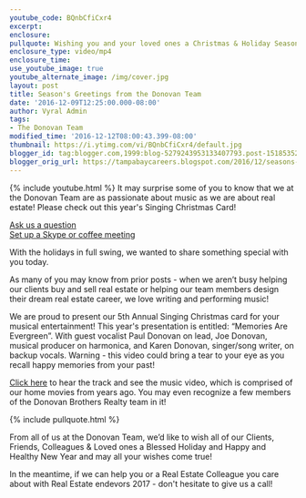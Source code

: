 ```yaml
---
youtube_code: BQnbCfiCxr4
excerpt:
enclosure:
pullquote: Wishing you and your loved ones a Christmas & Holiday Season that is truly Evergreen!
enclosure_type: video/mp4
enclosure_time:
use_youtube_image: true
youtube_alternate_image: /img/cover.jpg
layout: post
title: Season's Greetings from the Donovan Team
date: '2016-12-09T12:25:00.000-08:00'
author: Vyral Admin
tags:
- The Donovan Team
modified_time: '2016-12-12T08:00:43.399-08:00'
thumbnail: https://i.ytimg.com/vi/BQnbCfiCxr4/default.jpg
blogger_id: tag:blogger.com,1999:blog-5279243953133407793.post-1518535225571292252
blogger_orig_url: https://tampabaycareers.blogspot.com/2016/12/seasons-greetings-from-donovan-team.html
---
```

{% include youtube.html %}
It may surprise some of you to know that we at the Donovan Team are as passionate about music as we are about real estate! Please check out this year's Singing Christmas Card!

<div class="post-cta">
<a href="/contact/">Ask us a question</a><br>
<a href="/meeting/">Set up a Skype or coffee meeting</a>
</div>

With the holidays in full swing, we wanted to share something special with you today.

 As many of you may know from prior posts - when we aren’t busy helping our clients buy and sell real estate or helping our team members design their dream real estate career,  we love writing and performing music!

We are proud to present our 5th Annual Singing Christmas card for your musical entertainment! This year's presentation is entitled: “Memories Are Evergreen”. With guest vocalist Paul Donovan on lead, Joe Donovan, musical producer on harmonica, and Karen Donovan, singer/song writer, on backup vocals. Warning - this video could bring a tear to your eye as you recall happy memories from your past!

 <a href="https://youtu.be/mU4yjm5AOCc" target="_blank">Click here</a> to hear the track and see the music video, which is comprised of our home movies from years ago. You may even recognize a few members of the Donovan Brothers Realty team in it!

{% include pullquote.html %}

From all of us at the Donovan Team, we’d like to wish  all of our Clients, Friends, Colleagues & Loved ones a Blessed Holiday and Happy and Healthy New Year and may all your wishes come true!

In the meantime, if we can help you or a Real Estate Colleague you care about with Real Estate endevors 2017 - don't hesitate to give us a call!
